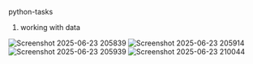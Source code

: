 python-tasks 
1. working with data
   
![Screenshot 2025-06-23 205839](https://github.com/user-attachments/assets/82b0ff79-f59f-4698-8f1a-fbfbe68e9296)
![Screenshot 2025-06-23 205914](https://github.com/user-attachments/assets/851d58da-e293-4402-bd5e-658591cf8208)
![Screenshot 2025-06-23 205939](https://github.com/user-attachments/assets/98e206ce-b692-48bd-8d2f-5593cf9dfae4)
![Screenshot 2025-06-23 210044](https://github.com/user-attachments/assets/08091cab-e97a-4318-8bda-352661df6a83)


